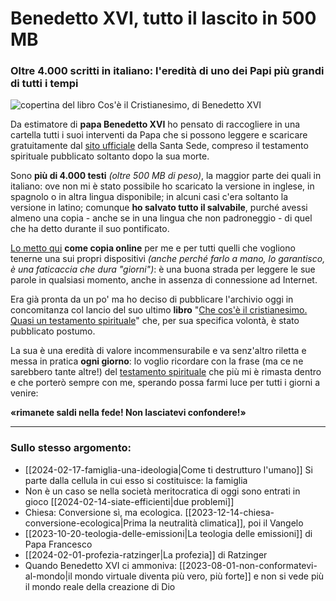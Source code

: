 # Benedetto XVI, tutto il lascito in 500 MB

### Oltre 4.000 scritti in italiano: l'eredità di uno dei Papi più grandi di tutti i tempi

![copertina del libro Cos'è il Cristianesimo, di Benedetto XVI](benedetto-xvi-cristianesimo.jpeg)

Da estimatore di **papa Benedetto XVI** ho pensato di raccogliere in una cartella tutti i suoi interventi da Papa che si possono leggere e scaricare gratuitamente dal [sito ufficiale](https://www.vatican.va/content/benedict-xvi/it.html) della Santa Sede, compreso il testamento spirituale pubblicato soltanto dopo la sua morte.

Sono **più di 4.000 testi** *(oltre 500 MB di peso)*, la maggior parte dei quali in italiano: ove non mi è stato possibile ho scaricato la versione in inglese, in spagnolo o in altra lingua disponibile; in alcuni casi c'era soltanto la versione in latino; comunque **ho salvato tutto il salvabile**, purché avessi almeno una copia - anche se in una lingua che non padroneggio - di quel che ha detto durante il suo pontificato.

[Lo metto qui](https://t.me/yuridiprodo/29) **come copia online** per me e per tutti quelli che vogliono tenerne una sui propri dispositivi *(anche perché farlo a mano, lo garantisco, è una faticaccia che dura "giorni")*: è una buona strada per leggere le sue parole in qualsiasi momento, anche in assenza di connessione ad Internet.

Era già pronta da un po' ma ho deciso di pubblicare l'archivio oggi in concomitanza col lancio del suo ultimo **libro** "[Che cos'è il cristianesimo. Quasi un testamento spirituale](https://amzn.to/3WlUIPm)" che, per sua specifica volontà, è stato pubblicato postumo.

La sua è una eredità di valore incommensurabile e va senz'altro riletta e messa in pratica **ogni giorno**: lo voglio ricordare con la frase (ma ce ne sarebbero tante altre!) del [testamento spirituale](https://www.vatican.va/content/benedict-xvi/it/elezione/documents/testamento-spirituale-bxvi.html) che più mi è rimasta dentro e che porterò sempre con me, sperando possa farmi luce per tutti i giorni a venire:

**«rimanete saldi nella fede! Non lasciatevi confondere!»**

---
### Sullo stesso argomento:
- [[2024-02-17-famiglia-una-ideologia|Come ti destrutturo l'umano]] Si parte dalla cellula in cui esso si costituisce: la famiglia
- Non è un caso se nella società meritocratica di oggi sono entrati in gioco [[2024-02-14-siate-efficienti|due problemi]]
- Chiesa: Conversione sì, ma ecologica. [[2023-12-14-chiesa-conversione-ecologica|Prima la neutralità climatica]], poi il Vangelo
- [[2023-10-20-teologia-delle-emissioni|La teologia delle emissioni]] di Papa Francesco
- [[2024-02-01-profezia-ratzinger|La profezia]] di Ratzinger
- Quando Benedetto XVI ci ammoniva: [[2023-08-01-non-conformatevi-al-mondo|il mondo virtuale diventa più vero, più forte]] e non si vede più il mondo reale della creazione di Dio
